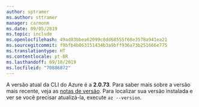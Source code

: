 ```yaml
---
author: sptramer
ms.author: sttramer
manager: carmonm
ms.date: 09/05/2019
ms.topic: include
ms.openlocfilehash: 49ad83bbea62099c8dd68555f68e3578a941ea21
ms.sourcegitcommit: f9bfb4b063151434b3a9bff936a73b251666e775
ms.translationtype: HT
ms.contentlocale: pt-BR
ms.lasthandoff: 09/10/2019
ms.locfileid: "70886872"
---
```

A versão atual da CLI do Azure é a __2.0.73__. Para saber mais sobre a versão mais recente, veja as [notas de versão](../release-notes-azure-cli.md). Para localizar sua versão instalada e ver se você precisar atualizá-la, execute `az --version`.

